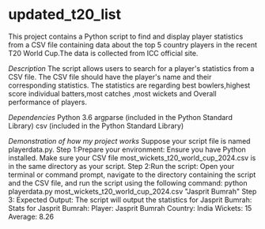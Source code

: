 # updated_t20_list
This project contains a Python script to find and display player statistics from a CSV file containing data about the top 5 country players in the recent T20 World Cup.The data is collected from ICC official site.

*Description*
The script allows users to search for a player's statistics from a CSV file. The CSV file should have the player's name and their corresponding statistics. The statistics are regarding best bowlers,highest score individual batters,most catches ,most wickets and Overall performance of players.

*Dependencies*
Python 3.6
argparse (included in the Python Standard Library)
csv (included in the Python Standard Library)

*Demonstration of how my project works*
Suppose your script file is named playerdata.py.
Step 1:Prepare your environment:
Ensure you have Python installed.
Make sure your CSV file most_wickets_t20_world_cup_2024.csv is in the same directory as your script.
Step 2:Run the script:
Open your terminal or command prompt, navigate to the directory containing the script and the CSV file, and run the script using the following command:
python playerdata.py most_wickets_t20_world_cup_2024.csv "Jasprit Bumrah"
Step 3:
Expected Output:
The script will output the statistics for Jasprit Bumrah:
Stats for Jasprit Bumrah:
Player: Jasprit Bumrah
Country: India
Wickets: 15
Average: 8.26


